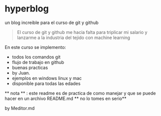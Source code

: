 # hyperblog
un blog increible para el curso de git y github
>El curso de git y github me hacia falta para triplicar mi salario y lanzarme a la industria del tejido con machine learning

En este curso se implemento:
* todos los comandos git
* flujo de trabajo en github
* buenas practicas
* by Juan.
* ejemplos en windows linux y mac
* disponible para todas las edades

** nota ** : este readme es de practica de como manejar y que se puede hacer en un archivo README.md ** no lo tomes en serio**

by Meditor.md